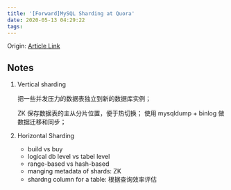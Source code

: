 ```yaml
---
title: '[Forward]MySQL Sharding at Quora'
date: 2020-05-13 04:29:22
tags:
---
```


Origin: [Article Link](https://www.quora.com/q/quoraengineering/MySQL-sharding-at-Quora)

## Notes

1. Vertical sharding

	把一些并发压力的数据表独立到新的数据库实例；

	ZK 保存数据表的主从分片位置，便于热切换；
	使用 mysqldump + binlog 做数据迁移和同步；

2. Horizontal Sharding

	* build vs buy
	* logical db level vs tabel level
	* range-based vs hash-based
	* manging metadata of shards: ZK
	* shardng column for a table: 根据查询效率评估
